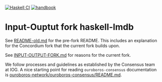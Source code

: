 [![Haskell CI](https://img.shields.io/github/actions/workflow/status/input-output-hk/haskell-lmdb/haskell.yml?label=Build&style=for-the-badge)](https://github.com/input-output-hk/haskell-lmdb/actions/workflows/haskell.yml)
[![handbook](https://img.shields.io/badge/policy-Cardano%20Engineering%20Handbook-informational?style=for-the-badge)](https://input-output-hk.github.io/cardano-engineering-handbook)

# Input-Ouptut fork haskell-lmdb

See [README-old.md](./README-old.md) for the pre-fork README. This includes an
explanation for the Concordium fork that the current fork builds upon.

See [INPUT-OUTPUT-FORK.md](./INPUT-OUPUT-FORK.md) for reasons for the current
fork.

We follow processes and guidelines as established by the Consensus team at IOG.
A nice starting point for reading `ouroboros-consensus` documentation is
[ouroboros-network/ouroboros-consensus/README.md](
https://github.com/input-output-hk/ouroboros-network/blob/master/ouroboros-consensus/README.md).
